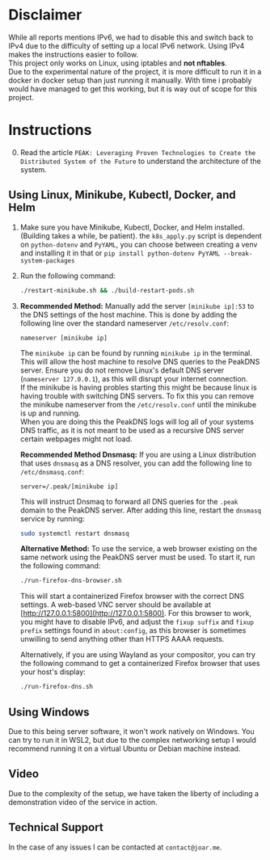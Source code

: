 # Disclaimer
While all reports mentions IPv6, we had to disable this and switch back to IPv4 due to the 
difficulty of setting up a local IPv6 network. Using IPv4 makes the instructions easier to follow.
\
This project only works on Linux, using iptables and **not nftables**. \
Due to the experimental nature of the project, it is 
more difficult to run it in a docker in docker setup than just running it manually. With time i probably would have managed to get this working, but it is 
way out of scope for this project.

# Instructions

0. Read the article `PEAK: Leveraging Proven Technologies to Create the Distributed System of the Future` to understand the architecture of the system.

## Using Linux, Minikube, Kubectl, Docker, and Helm

1. Make sure you have Minikube, Kubectl, Docker, and Helm installed. (Building takes a while, be patient). the `k8s_apply.py` script is dependent on `python-dotenv` and `PyYAML`, you can choose between creating a venv and installing it in that or `pip install python-dotenv PyYAML --break-system-packages`
2. Run the following command:
    ```bash
    ./restart-minikube.sh && ./build-restart-pods.sh
    ```
3. **Recommended Method:** Manually add the server `[minikube ip]:53` to the DNS settings of the host machine. This is done by adding the following line over the standard nameserver `/etc/resolv.conf`:

    ```
    nameserver [minikube ip]
    ```

    The `minikube ip` can be found by running `minikube ip` in the terminal. This will allow the host machine to resolve DNS queries to the PeakDNS server. Ensure you do not remove Linux's default DNS server (`nameserver 127.0.0.1`), as this will disrupt your internet connection.\
    If the minikube is having probles starting this might be because linux is having trouble with switching DNS servers. To fix this you can remove the minikube nameserver from the `/etc/resolv.conf` until the minikube is up and running.\
    When you are doing this the PeakDNS logs will log all of your systems DNS traffic, as it is not meant to be used
    as a recursive DNS server certain webpages might not load.

    **Recommended Method Dnsmasq:** If you are using a Linux distribution that uses `dnsmasq` as a DNS resolver, you can add the following line to `/etc/dnsmasq.conf`:

    ```
    server=/.peak/[minikube ip]
    ```
    This will instruct Dnsmaq to forward all DNS queries for the `.peak` domain to the PeakDNS server. After adding this line, restart the `dnsmasq` service by running:

    ```bash
    sudo systemctl restart dnsmasq
    ```

    **Alternative Method:** To use the service, a web browser existing on the same network using the PeakDNS server must be used. To start it, run the following command:

    ```bash
    ./run-firefox-dns-browser.sh
    ```

    This will start a containerized Firefox browser with the correct DNS settings. A web-based VNC server should be available at [http://127.0.0.1:5800](http://127.0.0.1:5800). For this browser to work, you might have to disable IPv6, and adjust the `fixup suffix` and `fixup prefix` settings found in `about:config`, as this browser is sometimes unwilling to send anything other than HTTPS AAAA requests.

    Alternatively, if you are using Wayland as your compositor, you can try the following command to get a containerized Firefox browser that uses your host's display:

    ```bash
    ./run-firefox-dns.sh
    ```

## **Using Windows**
Due to this being server software, it won't work natively on Windows. You can try to run it in WSL2, but due to the complex networking setup I would recommend running 
it on a virtual Ubuntu or Debian machine instead.

## **Video**
Due to the complexity of the setup, we have taken the liberty of including a demonstration video of the service in action.

## **Technical Support**
In the case of any issues I can be contacted at `contact@joar.me`.